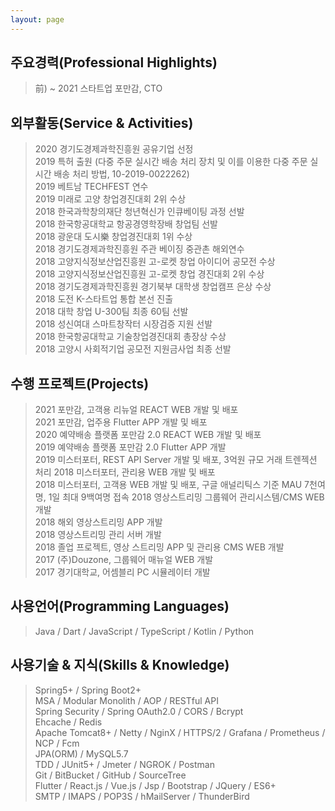 ```yaml
---
layout: page
---
```

<script src="public/js/jquery-1.11.1.min.js"></script>
<script src="public/js/tagcloud.jquery.min.js"></script>
<style>
	#tagcloud {
    display: none;
		resize: none;
		border: none;
		outline: none;
		text-decoration: none;
		padding: auto;
		margin: auto;
		list-style-type: none;
	}
</style>
<script type="text/javascript">
  function isMobile(){
    var UserAgent = navigator.userAgent;
    if (UserAgent.match(/iPhone|iPod|Android|Windows CE|BlackBerry|Symbian|Windows Phone|webOS|Opera Mini|Opera Mobi|POLARIS|IEMobile|lgtelecom|nokia|SonyEricsson/i) != null           || UserAgent.match(/LG|SAMSUNG|Samsung/) != null) {
      return true;
    } else {
      return false;
    }
  }
</script>
<script type="text/javascript">
    var settings = {
    //height of sphere container
    height: 350,
    //width of sphere container
    width: 350,
    //radius of sphere
    radius: 100,
    //rotation speed
    speed: 0.5,
    //sphere rotations slower
    slower: 0.1,
    //delay between update position
    timer: 5,
    //dependence of a font size on axis Z
    fontMultiplier: 25,
    //tag css stylies on mouse over
    hoverStyle: {
        border: 'bold',
        color: '#0b2e6f'
    },
    //tag css stylies on mouse out
    mouseOutStyle: {
        border: '',
        color: ''
    }
    };
    $(document).ready(function(){
        if(isMobile()) {
            $('#tagcloud').hide();
        } else {
            $('#tagcloud').show();
            $('#tagcloud').tagoSphere(settings);
        }
    });
</script>

<div id="tagcloud">
	<ul>
	{% for tag in site.tags %}
		<li><a href="/tags/#{{ tag | first | slugize }}">{{ tag | first }}</a></li>
	{% endfor %}
	</ul>
</div>
<!--
<br><br>
<div style="overflow: hidden">
  <img src="/images/guam.png" style="width:100%; height:100%;">
<div>
<br><br>
-->

## 주요경력(Professional Highlights)
> 前) ~ 2021 스타트업 포만감, CTO
  
## 외부활동(Service & Activities)
> 2020 경기도경제과학진흥원 공유기업 선정  
> 2019 특허 출원 (다중 주문 실시간 배송 처리 장치 및 이를 이용한 다중 주문 실시간 배송 처리 방법, 10-2019-0022262)  
> 2019 베트남 TECHFEST 연수  
> 2019 미래로 고양 창업경진대회 2위 수상  
> 2018 한국과학창의재단 청년혁신가 인큐베이팅 과정 선발  
> 2018 한국항공대학교 항공경영학장배 창업팀 선발  
> 2018 광운대 도시樂 창업경진대회 1위 수상  
> 2018 경기도경제과학진흥원 주관 베이징 중관촌 해외연수  
> 2018 고양지식정보산업진흥원 고-로켓 창업 아이디어 공모전 수상  
> 2018 고양지식정보산업진흥원 고-로켓 창업 경진대회 2위 수상  
> 2018 경기도경제과학진흥원 경기북부 대학생 창업캠프 은상 수상  
> 2018 도전 K-스타트업 통합 본선 진출  
> 2018 대학 창업 U-300팀 최종 60팀 선발  
> 2018 성신여대 스마트창작터 시장검증 지원 선발  
> 2018 한국항공대학교 기술창업경진대회 총장상 수상  
> 2018 고양시 사회적기업 공모전 지원금사업 최종 선발  
  
## 수행 프로젝트(Projects)
> 2021 포만감, 고객용 리뉴얼 REACT WEB 개발 및 배포  
> 2021 포만감, 업주용 Flutter APP 개발 및 배포  
> 2020 예약배송 플랫폼 포만감 2.0 REACT WEB 개발 및 배포  
> 2019 예약배송 플랫폼 포만감 2.0 Flutter APP 개발  
> 2019 미스터포터, REST API Server 개발 및 배포, 3억원 규모 거래 트렌젝션 처리
> 2018 미스터포터, 관리용 WEB 개발 및 배포  
> 2018 미스터포터, 고객용 WEB 개발 및 배포, 구글 애널리틱스 기준 MAU 7천여명, 1일 최대 9백여명 접속
> 2018 영상스트리밍 그룹웨어 관리시스템/CMS WEB 개발  
> 2018 해외 영상스트리밍 APP 개발  
> 2018 영상스트리밍 관리 서버 개발  
> 2018 졸업 프로젝트, 영상 스트리밍 APP 및 관리용 CMS WEB 개발  
> 2017 (주)Douzone, 그룹웨어 매뉴얼 WEB 개발  
> 2017 경기대학교, 어셈블리 PC 시뮬레이터 개발  

## 사용언어(Programming Languages)
> Java / Dart / JavaScript / TypeScript / Kotlin / Python  
  
## 사용기술 & 지식(Skills & Knowledge)
> Spring5+ / Spring Boot2+  
> MSA / Modular Monolith / AOP / RESTful API  
> Spring Security / Spring OAuth2.0 / CORS / Bcrypt  
> Ehcache / Redis  
> Apache Tomcat8+ / Netty / NginX / HTTPS/2 / Grafana / Prometheus /  NCP / Fcm  
> JPA(ORM) / MySQL5.7  
> TDD / JUnit5+ / Jmeter /  NGROK / Postman  
> Git / BitBucket / GitHub / SourceTree  
> Flutter / React.js / Vue.js / Jsp / Bootstrap / JQuery / ES6+  
> SMTP / IMAPS / POP3S / hMailServer / ThunderBird  
  
